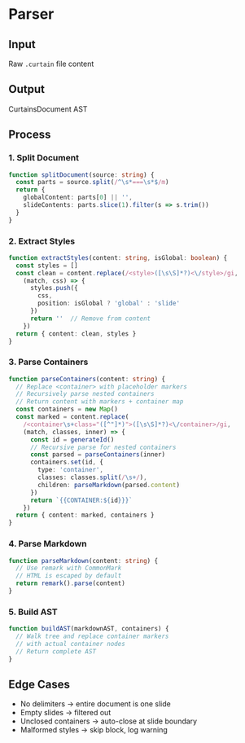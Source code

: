 # Parser

## Input
Raw `.curtain` file content

## Output
CurtainsDocument AST

## Process

### 1. Split Document
```typescript
function splitDocument(source: string) {
  const parts = source.split(/^\s*===\s*$/m)
  return {
    globalContent: parts[0] || '',
    slideContents: parts.slice(1).filter(s => s.trim())
  }
}
```

### 2. Extract Styles
```typescript
function extractStyles(content: string, isGlobal: boolean) {
  const styles = []
  const clean = content.replace(/<style>([\s\S]*?)<\/style>/gi, 
    (match, css) => {
      styles.push({
        css,
        position: isGlobal ? 'global' : 'slide'
      })
      return ''  // Remove from content
    })
  return { content: clean, styles }
}
```

### 3. Parse Containers
```typescript
function parseContainers(content: string) {
  // Replace <container> with placeholder markers
  // Recursively parse nested containers
  // Return content with markers + container map
  const containers = new Map()
  const marked = content.replace(
    /<container\s+class="([^"]*)">([\s\S]*?)<\/container>/gi,
    (match, classes, inner) => {
      const id = generateId()
      // Recursive parse for nested containers
      const parsed = parseContainers(inner)
      containers.set(id, {
        type: 'container',
        classes: classes.split(/\s+/),
        children: parseMarkdown(parsed.content)
      })
      return `{{CONTAINER:${id}}}`
    })
  return { content: marked, containers }
}
```

### 4. Parse Markdown
```typescript
function parseMarkdown(content: string) {
  // Use remark with CommonMark
  // HTML is escaped by default
  return remark().parse(content)
}
```

### 5. Build AST
```typescript
function buildAST(markdownAST, containers) {
  // Walk tree and replace container markers
  // with actual container nodes
  // Return complete AST
}
```

## Edge Cases
- No delimiters → entire document is one slide
- Empty slides → filtered out
- Unclosed containers → auto-close at slide boundary
- Malformed styles → skip block, log warning